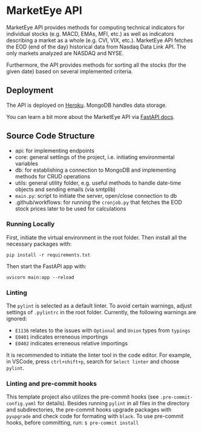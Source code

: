 # MarketEye API

MarketEye API provides methods for computing technical indicators for individual stocks (e.g. MACD, EMAs, MFI, etc.) as well as indicators describing a market as a whole (e.g. CVI, VIX, etc.). MarketEye API fetches the EOD (end of the day) historical data from Nasdaq Data Link API. The only markets analyzed are NASDAQ and NYSE.

Furthermore, the API provides methods for sorting all the stocks (for the given date) based on several implemented criteria.

## Deployment

The API is deployed on [Heroku](https://marketeye-api.herokuapp.com/). MongoDB handles data storage.

You can learn a bit more about the MarketEye API via [FastAPI docs](https://marketeye-api.herokuapp.com/docs).

## Source Code Structure

- api: for implementing endpoints
- core: general settings of the project, i.e. initiating environmental variables
- db: for establishing a connection to MongoDB and implementing methods for CRUD operations
- utils: general utility folder, e.g. useful methods to handle date-time objects and sending emails (via smtplib)
- ```main.py```: script to initiate the server, open/close connection to db
- .github/workflows: for running the ```cronjob.py``` that fetches the EOD stock prices later to be used for calculations

### Running Locally

First, initiate the virtual environment in the root folder. Then install all the necessary packages with:
```
pip install -r requirements.txt
```
Then start the FastAPI app with:
```
uvicorn main:app --reload
```

### Linting
The ```pylint``` is selected as a default linter. To avoid certain warnings, adjust settings of ```.pylintrc``` in the root folder.
Currently, the following warnings are ignored:
- ```E1136``` relates to the issues with ```Optional``` and ```Union``` types from ```typings```
- ```E0401``` indicates erreneous importings
- ```E0402``` indicates erreneous relative importings

It is recommended to initiate the linter tool in the code editor. For example, in VSCode, press ```ctrl+shift+p```, search for ```Select linter``` and choose ```pylint```.

### Linting and pre-commit hooks

This template project also utilizes the pre-commit hooks (see ```.pre-commit-config.yaml``` for details). Besides running ```pylint``` in all files in the directory and subdirectories, the pre-commit hooks upgrade packages with ```pyupgrade``` and check code for formating with ```black```. To use pre-commit hooks, before committing, run:
```$ pre-commit install```
